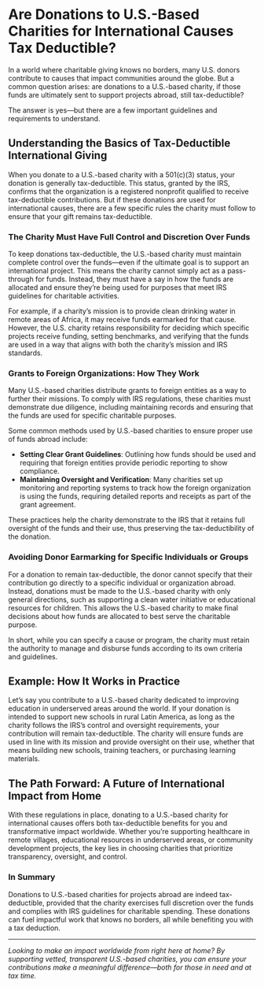 # Are Donations to U.S.-Based Charities for International Causes Tax Deductible?

In a world where charitable giving knows no borders, many U.S. donors contribute to causes that impact communities around the globe. But a common question arises: are donations to a U.S.-based charity, if those funds are ultimately sent to support projects abroad, still tax-deductible?

The answer is yes—but there are a few important guidelines and requirements to understand.

## Understanding the Basics of Tax-Deductible International Giving

When you donate to a U.S.-based charity with a 501(c)(3) status, your donation is generally tax-deductible. This status, granted by the IRS, confirms that the organization is a registered nonprofit qualified to receive tax-deductible contributions. But if these donations are used for international causes, there are a few specific rules the charity must follow to ensure that your gift remains tax-deductible.

### The Charity Must Have Full Control and Discretion Over Funds

To keep donations tax-deductible, the U.S.-based charity must maintain complete control over the funds—even if the ultimate goal is to support an international project. This means the charity cannot simply act as a pass-through for funds. Instead, they must have a say in how the funds are allocated and ensure they’re being used for purposes that meet IRS guidelines for charitable activities.

For example, if a charity’s mission is to provide clean drinking water in remote areas of Africa, it may receive funds earmarked for that cause. However, the U.S. charity retains responsibility for deciding which specific projects receive funding, setting benchmarks, and verifying that the funds are used in a way that aligns with both the charity’s mission and IRS standards.

### Grants to Foreign Organizations: How They Work

Many U.S.-based charities distribute grants to foreign entities as a way to further their missions. To comply with IRS regulations, these charities must demonstrate due diligence, including maintaining records and ensuring that the funds are used for specific charitable purposes.

Some common methods used by U.S.-based charities to ensure proper use of funds abroad include:
- **Setting Clear Grant Guidelines**: Outlining how funds should be used and requiring that foreign entities provide periodic reporting to show compliance.
- **Maintaining Oversight and Verification**: Many charities set up monitoring and reporting systems to track how the foreign organization is using the funds, requiring detailed reports and receipts as part of the grant agreement.

These practices help the charity demonstrate to the IRS that it retains full oversight of the funds and their use, thus preserving the tax-deductibility of the donation.

### Avoiding Donor Earmarking for Specific Individuals or Groups

For a donation to remain tax-deductible, the donor cannot specify that their contribution go directly to a specific individual or organization abroad. Instead, donations must be made to the U.S.-based charity with only general directions, such as supporting a clean water initiative or educational resources for children. This allows the U.S.-based charity to make final decisions about how funds are allocated to best serve the charitable purpose.

In short, while you can specify a cause or program, the charity must retain the authority to manage and disburse funds according to its own criteria and guidelines.

## Example: How It Works in Practice

Let’s say you contribute to a U.S.-based charity dedicated to improving education in underserved areas around the world. If your donation is intended to support new schools in rural Latin America, as long as the charity follows the IRS’s control and oversight requirements, your contribution will remain tax-deductible. The charity will ensure funds are used in line with its mission and provide oversight on their use, whether that means building new schools, training teachers, or purchasing learning materials.

## The Path Forward: A Future of International Impact from Home

With these regulations in place, donating to a U.S.-based charity for international causes offers both tax-deductible benefits for you and transformative impact worldwide. Whether you’re supporting healthcare in remote villages, educational resources in underserved areas, or community development projects, the key lies in choosing charities that prioritize transparency, oversight, and control.

### In Summary

Donations to U.S.-based charities for projects abroad are indeed tax-deductible, provided that the charity exercises full discretion over the funds and complies with IRS guidelines for charitable spending. These donations can fuel impactful work that knows no borders, all while benefiting you with a tax deduction.

---

*Looking to make an impact worldwide from right here at home? By supporting vetted, transparent U.S.-based charities, you can ensure your contributions make a meaningful difference—both for those in need and at tax time.*
